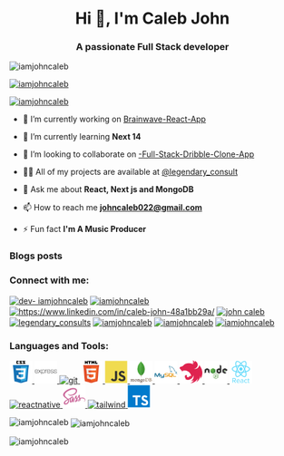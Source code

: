 <h1 align="center">Hi 👋, I'm Caleb John</h1>
<h3 align="center">A passionate Full Stack developer</h3>

<p align="left"> <img src="https://komarev.com/ghpvc/?username=iamjohncaleb&label=Profile%20views&color=0e75b6&style=flat" alt="iamjohncaleb" /> </p>

<p align="left"> <a href="https://github.com/ryo-ma/github-profile-trophy"><img src="https://github-profile-trophy.vercel.app/?username=iamjohncaleb" alt="iamjohncaleb" /></a> </p>

<p align="left"> <a href="https://twitter.com/iamjohncaleb" target="blank"><img src="https://img.shields.io/twitter/follow/iamjohncaleb?logo=twitter&style=for-the-badge" alt="iamjohncaleb" /></a> </p>

- 🔭 I’m currently working on [Brainwave-React-App](https://github.com/iamjohncaleb/Brainwave-React-App)

- 🌱 I’m currently learning **Next 14**

- 👯 I’m looking to collaborate on [-Full-Stack-Dribble-Clone-App](https://github.com/iamjohncaleb/A-Full-Stack-Dribble-Clone-App)

- 👨‍💻 All of my projects are available at [@legendary_consult](@https://github.com/iamjohncaleb)

- 💬 Ask me about **React, Next js and MongoDB**

- 📫 How to reach me **johncaleb022@gmail.com**

- ⚡ Fun fact **I'm A Music Producer**

### Blogs posts
<!-- BLOG-POST-LIST:START -->
<!-- BLOG-POST-LIST:END -->

<h3 align="left">Connect with me:</h3>
<p align="left">
<a href="https://dev.to/dev- iamjohncaleb" target="blank"><img align="center" src="https://raw.githubusercontent.com/rahuldkjain/github-profile-readme-generator/master/src/images/icons/Social/devto.svg" alt="dev- iamjohncaleb" height="30" width="40" /></a>
<a href="https://twitter.com/iamjohncaleb" target="blank"><img align="center" src="https://raw.githubusercontent.com/rahuldkjain/github-profile-readme-generator/master/src/images/icons/Social/twitter.svg" alt="iamjohncaleb" height="30" width="40" /></a>
<a href="https://linkedin.com/in/https://www.linkedin.com/in/caleb-john-48a1bb29a/" target="blank"><img align="center" src="https://raw.githubusercontent.com/rahuldkjain/github-profile-readme-generator/master/src/images/icons/Social/linked-in-alt.svg" alt="https://www.linkedin.com/in/caleb-john-48a1bb29a/" height="30" width="40" /></a>
<a href="https://fb.com/john caleb" target="blank"><img align="center" src="https://raw.githubusercontent.com/rahuldkjain/github-profile-readme-generator/master/src/images/icons/Social/facebook.svg" alt="john caleb" height="30" width="40" /></a>
<a href="https://instagram.com/legendary_consults" target="blank"><img align="center" src="https://raw.githubusercontent.com/rahuldkjain/github-profile-readme-generator/master/src/images/icons/Social/instagram.svg" alt="legendary_consults" height="30" width="40" /></a>
<a href="https://www.behance.net/iamjohncaleb" target="blank"><img align="center" src="https://raw.githubusercontent.com/rahuldkjain/github-profile-readme-generator/master/src/images/icons/Social/behance.svg" alt="iamjohncaleb" height="30" width="40" /></a>
<a href="https://www.youtube.com/c/iamjohncaleb" target="blank"><img align="center" src="https://raw.githubusercontent.com/rahuldkjain/github-profile-readme-generator/master/src/images/icons/Social/youtube.svg" alt="iamjohncaleb" height="30" width="40" /></a>
<a href="https://discord.gg/iamjohncaleb" target="blank"><img align="center" src="https://raw.githubusercontent.com/rahuldkjain/github-profile-readme-generator/master/src/images/icons/Social/discord.svg" alt="iamjohncaleb" height="30" width="40" /></a>
</p>

<h3 align="left">Languages and Tools:</h3>
<p align="left"> <a href="https://www.w3schools.com/css/" target="_blank" rel="noreferrer"> <img src="https://raw.githubusercontent.com/devicons/devicon/master/icons/css3/css3-original-wordmark.svg" alt="css3" width="40" height="40"/> </a> <a href="https://expressjs.com" target="_blank" rel="noreferrer"> <img src="https://raw.githubusercontent.com/devicons/devicon/master/icons/express/express-original-wordmark.svg" alt="express" width="40" height="40"/> </a> <a href="https://git-scm.com/" target="_blank" rel="noreferrer"> <img src="https://www.vectorlogo.zone/logos/git-scm/git-scm-icon.svg" alt="git" width="40" height="40"/> </a> <a href="https://www.w3.org/html/" target="_blank" rel="noreferrer"> <img src="https://raw.githubusercontent.com/devicons/devicon/master/icons/html5/html5-original-wordmark.svg" alt="html5" width="40" height="40"/> </a> <a href="https://developer.mozilla.org/en-US/docs/Web/JavaScript" target="_blank" rel="noreferrer"> <img src="https://raw.githubusercontent.com/devicons/devicon/master/icons/javascript/javascript-original.svg" alt="javascript" width="40" height="40"/> </a> <a href="https://www.mongodb.com/" target="_blank" rel="noreferrer"> <img src="https://raw.githubusercontent.com/devicons/devicon/master/icons/mongodb/mongodb-original-wordmark.svg" alt="mongodb" width="40" height="40"/> </a> <a href="https://www.mysql.com/" target="_blank" rel="noreferrer"> <img src="https://raw.githubusercontent.com/devicons/devicon/master/icons/mysql/mysql-original-wordmark.svg" alt="mysql" width="40" height="40"/> </a> <a href="https://nestjs.com/" target="_blank" rel="noreferrer"> <img src="https://raw.githubusercontent.com/devicons/devicon/master/icons/nestjs/nestjs-plain.svg" alt="nestjs" width="40" height="40"/> </a> <a href="https://nodejs.org" target="_blank" rel="noreferrer"> <img src="https://raw.githubusercontent.com/devicons/devicon/master/icons/nodejs/nodejs-original-wordmark.svg" alt="nodejs" width="40" height="40"/> </a> <a href="https://reactjs.org/" target="_blank" rel="noreferrer"> <img src="https://raw.githubusercontent.com/devicons/devicon/master/icons/react/react-original-wordmark.svg" alt="react" width="40" height="40"/> </a> <a href="https://reactnative.dev/" target="_blank" rel="noreferrer"> <img src="https://reactnative.dev/img/header_logo.svg" alt="reactnative" width="40" height="40"/> </a> <a href="https://sass-lang.com" target="_blank" rel="noreferrer"> <img src="https://raw.githubusercontent.com/devicons/devicon/master/icons/sass/sass-original.svg" alt="sass" width="40" height="40"/> </a> <a href="https://tailwindcss.com/" target="_blank" rel="noreferrer"> <img src="https://www.vectorlogo.zone/logos/tailwindcss/tailwindcss-icon.svg" alt="tailwind" width="40" height="40"/> </a> <a href="https://www.typescriptlang.org/" target="_blank" rel="noreferrer"> <img src="https://raw.githubusercontent.com/devicons/devicon/master/icons/typescript/typescript-original.svg" alt="typescript" width="40" height="40"/> </a> </p>

<p><img align="left" src="https://github-readme-stats.vercel.app/api/top-langs?username=iamjohncaleb&show_icons=true&locale=en&layout=compact" alt="iamjohncaleb" /></p>

<p>&nbsp;<img align="center" src="https://github-readme-stats.vercel.app/api?username=iamjohncaleb&show_icons=true&locale=en" alt="iamjohncaleb" /></p>

<p><img align="center" src="https://github-readme-streak-stats.herokuapp.com/?user=iamjohncaleb&" alt="iamjohncaleb" /></p>

